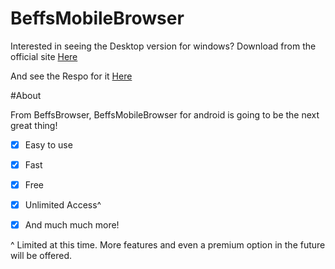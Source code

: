 # BeffsMobileBrowser

Interested in seeing the Desktop version for windows? Download from the official site <a href="http://beffsbrowser.tk">Here</a>

And see the Respo for it <a href="https://github.com/jdc20181/BeffsBrowser">Here</a>

#About

From BeffsBrowser, BeffsMobileBrowser for android is going to be the next great thing! 

- [x] Easy to use

- [x]  Fast 

- [x] Free

- [x] Unlimited Access^

- [x] And much much more!

^ Limited at this time. More features and even a premium option in the future will be offered. 

